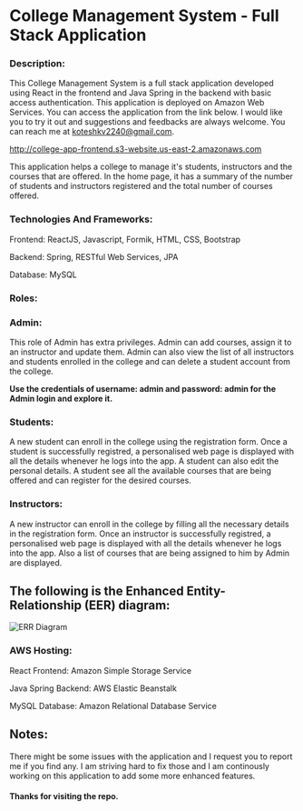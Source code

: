 # College Management System - Full Stack Application

### Description:

This College Management System is a full stack application developed using React in the frontend and Java Spring in the backend with basic access authentication. This application is deployed on Amazon Web Services. You can access the application from the link below. I would like you to try it out and suggestions and feedbacks are always welcome. You can reach me at koteshkv2240@gmail.com. 

http://college-app-frontend.s3-website.us-east-2.amazonaws.com

This application helps a college to manage it's students, instructors and the courses that are offered. In the home page, it has a summary of the number of students and instructors registered and the total number of courses offered. 

### Technologies And Frameworks:

Frontend: ReactJS, Javascript, Formik, HTML, CSS, Bootstrap

Backend: Spring, RESTful Web Services, JPA

Database: MySQL

### Roles:

### Admin:

This role of Admin has extra privileges. Admin can add courses, assign it to an instructor and update them. Admin can also view the list of all instructors and students enrolled in the college and can delete a student account from the college.

**Use the credentials of username: admin and password: admin for the Admin login and explore it.**

### Students:

A new student can enroll in the college using the registration form. Once a student is successfully registred, a personalised web page is displayed with all the details whenever he logs into the app. A student can also edit the personal details. A student see all the available courses that are being offered and can register for the desired courses.

### Instructors:

A new instructor can enroll in the college by filling all the necessary details in the registration form. Once an instructor is successfully registred, a personalised web page is displayed with all the details whenever he logs into the app. Also a list of courses that are being assigned to him by Admin are displayed.

## The following is the Enhanced Entity-Relationship (EER) diagram:

![ERR Diagram](https://user-images.githubusercontent.com/16078972/128432638-53265a3b-d46b-4438-ae0c-164e3d2805e2.png)

### AWS Hosting:

React Frontend: Amazon Simple Storage Service 

Java Spring Backend: AWS Elastic Beanstalk

MySQL Database: Amazon Relational Database Service

## Notes:
There might be some issues with the application and I request you to report me if you find any. I am striving hard to fix those and I am continously working on this application to add some more enhanced features.

#### Thanks for visiting the repo.
